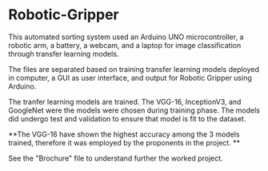 # Robotic-Gripper
This automated sorting system used an Arduino UNO microcontroller, a robotic arm, a battery, a webcam, and a laptop for image classification through transfer learning models.  

The files are separated based on training transfer learning models deployed in computer, a GUI as user interface, and output for Robotic Gripper using Arduino.

The tranfer learning models are trained. The VGG-16, InceptionV3, and GoogleNet were the models were chosen during training phase. The models did undergo test and validation to ensure that model is fit to the dataset. 

**The VGG-16 have shown the highest accuracy among the 3 models trained, therefore it was employed by the proponents in the project.
**

See the "Brochure" file to understand further the worked project.
